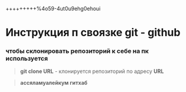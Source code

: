 +++++++++%4o59-4ut0u9ehg0ehoui
# Инструкция п  своязке git - github
### чтобы склонировать репозиторий к себе на пк используется
>**git clone URL** - клонируется репозиторий по адресу  **URL**

>**ассяламуалейкум гитхаб**
